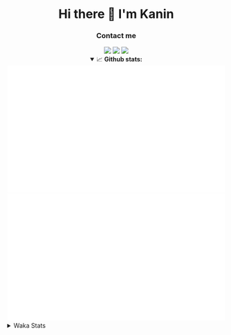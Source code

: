 <div align="center">
 <h1>Hi there 👋 I'm Kanin</h1>
 <h3>Contact me</h3>
 <a href="mailto:im@kanin.dev"><img src="https://img.shields.io/badge/gmail-%23D14836.svg?&style=for-the-badge&logo=gmail&logoColor=white"/></a>
 <a href="https://twitter.com/KaninDev"><img src="https://img.shields.io/badge/twitter-%231DA1F2.svg?&style=for-the-badge&logo=twitter&logoColor=white"/></a>
 <a href="https://www.linkedin.com/in/KaninDev"><img src="https://img.shields.io/badge/linkedin-%230077B5.svg?&style=for-the-badge&logo=linkedin&logoColor=white"/></a>
<details open>
  <summary>📈 <b>Github stats:</b></summary>
  <img src="https://github.com/Kanin/Kanin/blob/master/scripts/GitHubStats/generated/overview.svg"/>
  <img src="https://github.com/Kanin/Kanin/blob/master/scripts/GitHubStats/generated/languages.svg"/>
</details>
</div>

<details>
 <summary>Waka Stats</summary>

<!--START_SECTION:waka-->
![Code Time](http://img.shields.io/badge/Code%20Time-1%2C902%20hrs%2056%20mins-blue)

![Profile Views](http://img.shields.io/badge/Profile%20Views-5-blue)

![Lines of code](https://img.shields.io/badge/From%20Hello%20World%20I%27ve%20Written-27%20Thousand%20lines%20of%20code-blue)

**🐱 My GitHub Data** 

> 🏆 44 Contributions in the Year 2023
 > 
> 📦 97.5 kB Used in GitHub's Storage 
 > 
> 🚫 Not Opted to Hire
 > 
> 📜 18 Public Repositories 
 > 
> 🔑 10 Private Repositories  
 > 
**I'm a Night 🦉** 

```text
🌞 Morning       64 commits       ████░░░░░░░░░░░░░░░░░░░░░   16.71 % 
🌆 Daytime       53 commits       ███░░░░░░░░░░░░░░░░░░░░░░   13.84 % 
🌃 Evening      119 commits       ███████░░░░░░░░░░░░░░░░░░   31.07 % 
🌙 Night        147 commits       █████████░░░░░░░░░░░░░░░░   38.38 % 

```
📅 **I'm Most Productive on Sunday** 

```text
Monday          51 commits       ███░░░░░░░░░░░░░░░░░░░░░░   13.32 % 
Tuesday         30 commits       ██░░░░░░░░░░░░░░░░░░░░░░░   07.83 % 
Wednesday       44 commits       ██░░░░░░░░░░░░░░░░░░░░░░░   11.49 % 
Thursday        52 commits       ███░░░░░░░░░░░░░░░░░░░░░░   13.58 % 
Friday          32 commits       ██░░░░░░░░░░░░░░░░░░░░░░░   08.36 % 
Saturday        52 commits       ███░░░░░░░░░░░░░░░░░░░░░░   13.58 % 
Sunday         122 commits       ████████░░░░░░░░░░░░░░░░░   31.85 % 

```


📊 **This Week I Spent My Time On** 

```text
⌚︎ Time Zone: America/New_York

💬 Programming Languages: 
Python                   9 hrs 24 mins       ████████████████████████░   97.62 % 
Text                     11 mins             ░░░░░░░░░░░░░░░░░░░░░░░░░   02.00 % 
Log File                 1 min               ░░░░░░░░░░░░░░░░░░░░░░░░░   00.19 % 
virtualenv               0 secs              ░░░░░░░░░░░░░░░░░░░░░░░░░   00.12 % 
HTML                     0 secs              ░░░░░░░░░░░░░░░░░░░░░░░░░   00.08 % 

🔥 Editors: 
PyCharm                  9 hrs 38 mins       █████████████████████████   100.00 % 

🐱‍💻 Projects: 
VoiceSphere              3 hrs 29 mins       █████████░░░░░░░░░░░░░░░░   36.28 % 
BB-CommunityBot          3 hrs 7 mins        ████████░░░░░░░░░░░░░░░░░   32.32 % 
MediaUploader            3 hrs 1 min         ███████░░░░░░░░░░░░░░░░░░   31.40 % 
Unknown Project          0 secs              ░░░░░░░░░░░░░░░░░░░░░░░░░   00.00 % 

💻 Operating System: 
Windows                  9 hrs 38 mins       █████████████████████████   100.00 % 

```

**I Mostly Code in Python** 

```text
Python                   25 repos            ██████████████████░░░░░░░   73.53 % 
JavaScript               3 repos             ██░░░░░░░░░░░░░░░░░░░░░░░   08.82 % 
Java                     3 repos             ██░░░░░░░░░░░░░░░░░░░░░░░   08.82 % 
Kotlin                   2 repos             █░░░░░░░░░░░░░░░░░░░░░░░░   05.88 % 
HTML                     1 repo              ░░░░░░░░░░░░░░░░░░░░░░░░░   02.94 % 

```


**Timeline**

![Chart not found](https://raw.githubusercontent.com/Kanin/Kanin/master/charts/bar_graph.png) 


 Last Updated on 09/02/2023 17:08:17 UTC
<!--END_SECTION:waka-->
</details>
